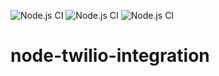 ![Node.js CI](https://github.com/naivedeveloper95/node-twilio-integration/workflows/Node.js%20CI/badge.svg)
![Node.js CI](https://github.com/naivedeveloper95/node-twilio-integration/workflows/Node.js%20CI/badge.svg)
![Node.js CI](https://github.com/naivedeveloper95/node-twilio-integration/workflows/Node.js%20CI/badge.svg)

# node-twilio-integration
